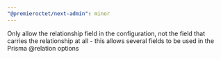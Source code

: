 ```yaml
---
"@premieroctet/next-admin": minor
---
```


Only allow the relationship field in the configuration, not the field that carries the relationship at all - this allows several fields to be used in the Prisma @relation options
